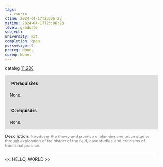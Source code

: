 ```yaml
---
tags:
  - course
ctime: 2024-04-17T23:06:23
mstime: 2024-04-17T23:06:23
level: graduate
subject: 
university: mit
completion: open
percentage: 0
prereq: None.
coreq: None.
---
```


catalog [11.200](http://student.mit.edu/catalog/m11b.html#11.200)

<span style="display: block; padding: 15px; background-color: rgb(100, 100, 100, 0.2);"><font id="m_prereq487_0" style="display: block; font-family: Arial, sans-serif; font-weight: bold; padding: 5px">Prerequisites</font><br><span id="prereq487_0">None.</span></span>
<span style="display: block; padding: 15px; background-color: rgb(100, 100, 100, 0.2);"><font id="m_coreq487_0" style="display: block; font-family: Arial, sans-serif; font-weight: bold; padding: 5px">Corequisites</font><br><span id="coreq487_0">None.</span></span>

<font style="">Description:</font>
<font style="color: grey; font-size: 0.8rem;">Introduces the theory and practice of planning and urban studies through exploration of the history of the field, case studies, and criticisms of traditional practice.</font>



---

<< HELLO, WORLD >>
